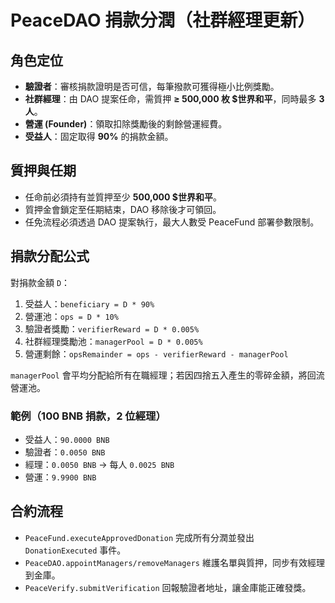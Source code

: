 # PeaceDAO 捐款分潤（社群經理更新）

## 角色定位
- **驗證者**：審核捐款證明是否可信，每筆撥款可獲得極小比例獎勵。
- **社群經理**：由 DAO 提案任命，需質押 **≥ 500,000 枚 $世界和平**，同時最多 **3 人**。
- **營運 (Founder)**：領取扣除獎勵後的剩餘營運經費。
- **受益人**：固定取得 **90%** 的捐款金額。

## 質押與任期
- 任命前必須持有並質押至少 **500,000 $世界和平**。
- 質押金會鎖定至任期結束，DAO 移除後才可領回。
- 任免流程必須透過 DAO 提案執行，最大人數受 PeaceFund 部署參數限制。

## 捐款分配公式
對捐款金額 `D`：
1. 受益人：`beneficiary = D * 90%`
2. 營運池：`ops = D * 10%`
3. 驗證者獎勵：`verifierReward = D * 0.005%`
4. 社群經理獎勵池：`managerPool = D * 0.005%`
5. 營運剩餘：`opsRemainder = ops - verifierReward - managerPool`

`managerPool` 會平均分配給所有在職經理；若因四捨五入產生的零碎金額，將回流營運池。

### 範例（100 BNB 捐款，2 位經理）
- 受益人：`90.0000 BNB`
- 驗證者：`0.0050 BNB`
- 經理：`0.0050 BNB` → 每人 `0.0025 BNB`
- 營運：`9.9900 BNB`

## 合約流程
- `PeaceFund.executeApprovedDonation` 完成所有分潤並發出 `DonationExecuted` 事件。
- `PeaceDAO.appointManagers/removeManagers` 維護名單與質押，同步有效經理到金庫。
- `PeaceVerify.submitVerification` 回報驗證者地址，讓金庫能正確發獎。
